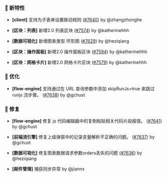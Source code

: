 ### 🎉 新特性

- **[client]** 支持为子表单设置联动规则 ([#7640](https://github.com/nocobase/nocobase/pull/7640)) by @zhangzhonghe

- **[区块：列表]** 新增2.0 列表区块 ([#7574](https://github.com/nocobase/nocobase/pull/7574)) by @katherinehhh

- **[数据可视化]** 新增图表类型 环形图 ([#7629](https://github.com/nocobase/nocobase/pull/7629)) by @heziqiang

- **[区块：操作面板]** 新增2.0 操作面板区块 ([#7594](https://github.com/nocobase/nocobase/pull/7594)) by @katherinehhh

- **[区块：网格卡片]** 新增2.0 网格卡片区块 ([#7579](https://github.com/nocobase/nocobase/pull/7579)) by @katherinehhh

### 🚀 优化

- **[flow-engine]** 支持通过在 URL 查询参数中添加 skipRunJs=true 来跳过 runjs 流步骤。 ([#7638](https://github.com/nocobase/nocobase/pull/7638)) by @gchust

### 🐛 修复

- **[flow-engine]** 修复 js 代码编辑器中的复制粘贴相关代码片段报错。 ([#7641](https://github.com/nocobase/nocobase/pull/7641)) by @gchust

- **[前端流引擎]** 修复上级弹窗中的记录变量解析不正确的问题。 ([#7637](https://github.com/nocobase/nocobase/pull/7637)) by @gchust

- **[数据可视化]** 修复图表数据请求参数orders丢失的问题 ([#7636](https://github.com/nocobase/nocobase/pull/7636)) by @heziqiang

- **[邮件管理]** 捕获同步异常 by @jiannx

